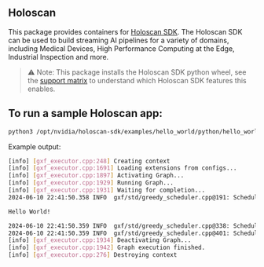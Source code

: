 ## Holoscan

This package provides containers for [Holoscan SDK](https://github.com/nvidia-holoscan/holoscan-sdk). The Holoscan SDK can be used to build streaming AI pipelines for a variety of domains, including Medical Devices, High Performance Computing at the Edge, Industrial Inspection and more.

> ⚠️ Note: This package installs the Holoscan SDK python wheel, see the [support matrix](https://docs.nvidia.com/holoscan/sdk-user-guide/sdk_installation.html#not-sure-what-to-choose) to understand which Holoscan SDK features this enables.

## To run a sample Holoscan app:
```bash
python3 /opt/nvidia/holoscan-sdk/examples/hello_world/python/hello_world.py
 ```
Example output:
```bash
[info] [gxf_executor.cpp:248] Creating context
[info] [gxf_executor.cpp:1691] Loading extensions from configs...
[info] [gxf_executor.cpp:1897] Activating Graph...
[info] [gxf_executor.cpp:1929] Running Graph...
[info] [gxf_executor.cpp:1931] Waiting for completion...
2024-06-10 22:41:50.358 INFO  gxf/std/greedy_scheduler.cpp@191: Scheduling 1 entities

Hello World!

2024-06-10 22:41:50.359 INFO  gxf/std/greedy_scheduler.cpp@338: Scheduler stopped: no more entities to schedule
2024-06-10 22:41:50.359 INFO  gxf/std/greedy_scheduler.cpp@401: Scheduler finished.
[info] [gxf_executor.cpp:1934] Deactivating Graph...
[info] [gxf_executor.cpp:1942] Graph execution finished.
[info] [gxf_executor.cpp:276] Destroying context
```
